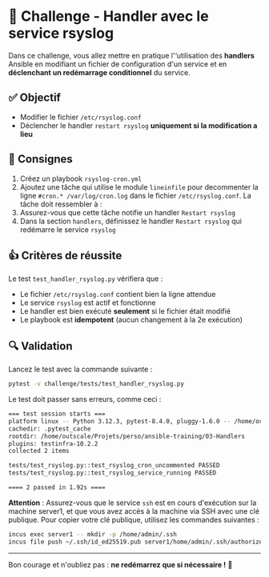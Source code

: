 # 🎯 Challenge - Handler avec le service rsyslog

Dans ce challenge, vous allez mettre en pratique l'‘utilisation des **handlers**
Ansible en modifiant un fichier de configuration d'un service et en
**déclenchant un redémarrage conditionnel** du service.

## ✅ Objectif

* Modifier le fichier `/etc/rsyslog.conf`
* Déclencher le handler `restart rsyslog` **uniquement si la modification a
  lieu**

## 🧹 Consignes

1. Créez un playbook `rsyslog-cron.yml`
2. Ajoutez une tâche qui utilise le module `lineinfile` pour decommenter la ligne
   `#cron.* /var/log/cron.log` dans le fichier `/etc/rsyslog.conf`. La tâche doit
   ressembler à :
3. Assurez-vous que cette tâche notifie un handler `Restart rsyslog`
4. Dans la section `handlers`, définissez le handler `Restart rsyslog` qui
   redémarre le service `rsyslog`

## 👍 Critères de réussite

Le test `test_handler_rsyslog.py` vérifiera que :

* Le fichier `/etc/rsyslog.conf` contient bien la ligne attendue
* Le service `rsyslog` est actif et fonctionne
* Le handler est bien exécuté **seulement** si le fichier était modifié
* Le playbook est **idempotent** (aucun changement à la 2e exécution)

## 🔍 Validation

Lancez le test avec la commande suivante :

```bash
pytest -v challenge/tests/test_handler_rsyslog.py
```

Le test doit passer sans erreurs, comme ceci :

```bash
=== test session starts ===
platform linux -- Python 3.12.3, pytest-8.4.0, pluggy-1.6.0 -- /home/outscale/.local/share/pipx/venvs/pytest/bin/python
cachedir: .pytest_cache
rootdir: /home/outscale/Projets/perso/ansible-training/03-Handlers
plugins: testinfra-10.2.2
collected 2 items

tests/test_rsyslog.py::test_rsyslog_cron_uncommented PASSED                                                                                                                                                                                                           [ 50%]
tests/test_rsyslog.py::test_rsyslog_service_running PASSED                                                                                                                                                                                                            [100%]

==== 2 passed in 1.92s ====
```

**Attention** : Assurez-vous que le service `ssh` est en cours d'exécution
sur la machine server1, et que vous avez accès à la machine via SSH avec une clé
publique. Pour copier votre clé publique, utilisez les commandes suivantes :

```bash
incus exec server1 -- mkdir -p /home/admin/.ssh
incus file push ~/.ssh/id_ed25519.pub server1/home/admin/.ssh/authorized_keys
```

---

Bon courage et n'oubliez pas : **ne redémarrez que si nécessaire !** 🧪
